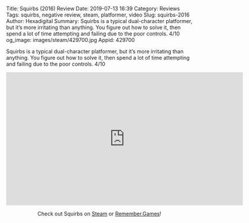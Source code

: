 Title: Squirbs (2016) Review
Date: 2019-07-13 16:39
Category: Reviews
Tags: squirbs, negative review, steam, platformer, video
Slug: squirbs-2016
Author: Hexadigital
Summary: Squirbs is a typical dual-character platformer, but it’s more irritating than anything. You figure out how to solve it, then spend a lot of time attempting and failing due to the poor controls. 4/10
og_image: images/steam/429700.jpg
Appid: 429700

Squirbs is a typical dual-character platformer, but it’s more irritating than anything. You figure out how to solve it, then spend a lot of time attempting and failing due to the poor controls. 4/10

<center><iframe src="https://www.youtube.com/embed/NUaTXkh22Bk?feature=oembed" allow="accelerometer; autoplay; encrypted-media; gyroscope; picture-in-picture" width="640" height="360" frameborder="0"></iframe>

Check out Squirbs on [Steam](https://store.steampowered.com/app/429700/?curator_clanid=34633900) or [Remember.Games](https://remember.games/game/2680/)!</center>